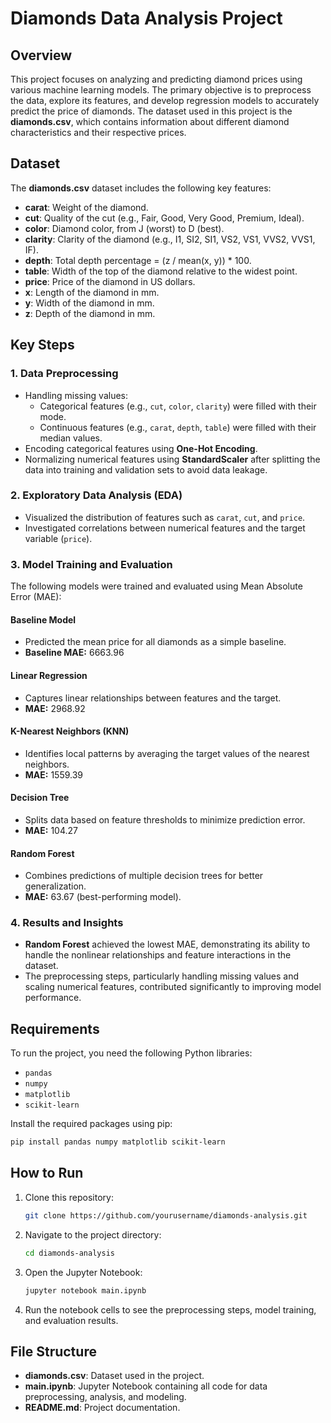 # Diamonds Data Analysis Project

## Overview
This project focuses on analyzing and predicting diamond prices using various machine learning models. The primary objective is to preprocess the data, explore its features, and develop regression models to accurately predict the price of diamonds. The dataset used in this project is the **diamonds.csv**, which contains information about different diamond characteristics and their respective prices.

## Dataset
The **diamonds.csv** dataset includes the following key features:

- **carat**: Weight of the diamond.
- **cut**: Quality of the cut (e.g., Fair, Good, Very Good, Premium, Ideal).
- **color**: Diamond color, from J (worst) to D (best).
- **clarity**: Clarity of the diamond (e.g., I1, SI2, SI1, VS2, VS1, VVS2, VVS1, IF).
- **depth**: Total depth percentage = (z / mean(x, y)) * 100.
- **table**: Width of the top of the diamond relative to the widest point.
- **price**: Price of the diamond in US dollars.
- **x**: Length of the diamond in mm.
- **y**: Width of the diamond in mm.
- **z**: Depth of the diamond in mm.

## Key Steps

### 1. Data Preprocessing
- Handling missing values:
  - Categorical features (e.g., `cut`, `color`, `clarity`) were filled with their mode.
  - Continuous features (e.g., `carat`, `depth`, `table`) were filled with their median values.
- Encoding categorical features using **One-Hot Encoding**.
- Normalizing numerical features using **StandardScaler** after splitting the data into training and validation sets to avoid data leakage.

### 2. Exploratory Data Analysis (EDA)
- Visualized the distribution of features such as `carat`, `cut`, and `price`.
- Investigated correlations between numerical features and the target variable (`price`).

### 3. Model Training and Evaluation
The following models were trained and evaluated using Mean Absolute Error (MAE):

#### Baseline Model
- Predicted the mean price for all diamonds as a simple baseline.
- **Baseline MAE:** 6663.96

#### Linear Regression
- Captures linear relationships between features and the target.
- **MAE:** 2968.92

#### K-Nearest Neighbors (KNN)
- Identifies local patterns by averaging the target values of the nearest neighbors.
- **MAE:** 1559.39

#### Decision Tree
- Splits data based on feature thresholds to minimize prediction error.
- **MAE:** 104.27

#### Random Forest
- Combines predictions of multiple decision trees for better generalization.
- **MAE:** 63.67 (best-performing model).

### 4. Results and Insights
- **Random Forest** achieved the lowest MAE, demonstrating its ability to handle the nonlinear relationships and feature interactions in the dataset.
- The preprocessing steps, particularly handling missing values and scaling numerical features, contributed significantly to improving model performance.

## Requirements
To run the project, you need the following Python libraries:

- `pandas`
- `numpy`
- `matplotlib`
- `scikit-learn`

Install the required packages using pip:

```bash
pip install pandas numpy matplotlib scikit-learn
```

## How to Run
1. Clone this repository:
   ```bash
   git clone https://github.com/yourusername/diamonds-analysis.git
   ```
2. Navigate to the project directory:
   ```bash
   cd diamonds-analysis
   ```
3. Open the Jupyter Notebook:
   ```bash
   jupyter notebook main.ipynb
   ```
4. Run the notebook cells to see the preprocessing steps, model training, and evaluation results.

## File Structure
- **diamonds.csv**: Dataset used in the project.
- **main.ipynb**: Jupyter Notebook containing all code for data preprocessing, analysis, and modeling.
- **README.md**: Project documentation.

